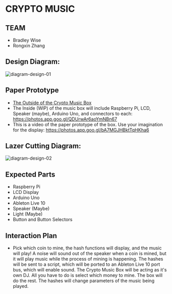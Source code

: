 # CRYPTO MUSIC 

## TEAM
- Bradley Wise
- Rongxin Zhang

## Design Diagram:
![diagram-design-01](https://user-images.githubusercontent.com/3782456/47757086-0ff18080-dca5-11e8-8268-8538117c6701.png)


## Paper Prototype
- [The Outside of the Crypto Music Box](https://photos.app.goo.gl/hhuHb2ig7KRoehEL6)
- The Inside (WIP) of the music box will include Raspberry Pi, LCD, Speaker (maybe), Arduino Uno, and connectors to each: https://photos.app.goo.gl/QDUrwAr6aoYmNBn67
- This is a video of the paper prototype of the box. Use your imagination for the display: https://photos.app.goo.gl/bA7MGJHBktTqHKha6

## Lazer Cutting Diagram:
![diagram-design-02](https://user-images.githubusercontent.com/3782456/47756604-14b53500-dca3-11e8-83ca-116be34e5ff7.png)

## Expected Parts
- Raspberry Pi
- LCD Display
- Arduino Uno
- Ableton Live 10
- Speaker (Maybe)
- Light (Maybe)
- Button and Button Selectors

## Interaction Plan
- Pick which coin to mine, the hash functions will display, and the music will play! A noise will sound out of the speaker when a coin is mined, but it will play music while the process of mining is happening. The hashes will be sent to a script, which will be ported to an Ableton Live 10 port bus, which will enable sound. The Crypto Music Box will be acting as it's own DJ. All you have to do is select which money to mine. The box will do the rest. The hashes will change parameters of the music being played.

